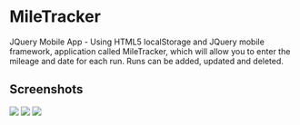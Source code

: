 # MileTracker
JQuery Mobile App - Using HTML5 localStorage and JQuery mobile framework, application called MileTracker, which will allow you to enter the mileage and date for each run. Runs can be added, updated and deleted.


Screenshots
-------------------

<img src="https://cloud.githubusercontent.com/assets/15187270/19419262/addfc792-9388-11e6-8301-c86be9afb79f.png" />

<img src="https://cloud.githubusercontent.com/assets/15187270/19419263/afb415dc-9388-11e6-8623-92f3673396ef.png" />

<img src="https://cloud.githubusercontent.com/assets/15187270/19419264/b17cae7e-9388-11e6-9240-e81173dc21eb.png" />

